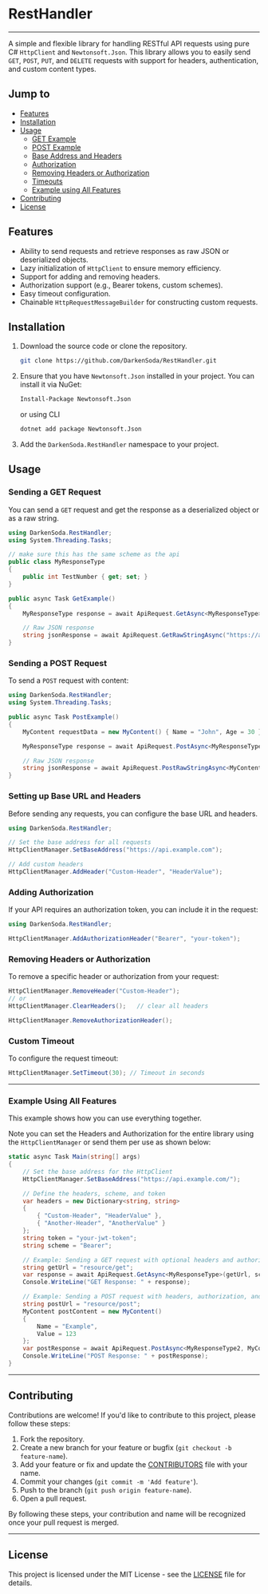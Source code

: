 # RestHandler

---

A simple and flexible library for handling RESTful API requests using pure C# `HttpClient` and `Newtonsoft.Json`. This library allows you to easily send `GET`, `POST`, `PUT`, and `DELETE` requests with support for headers, authentication, and custom content types.

## Jump to

- [Features](#features)
- [Installation](#installation)
- [Usage](#usage)
  - [GET Example](#sending-a-get-request)
  - [POST Example](#sending-a-post-request)
  - [Base Address and Headers](#setting-up-base-url-and-headers)
  - [Authorization](#adding-authorization)
  - [Removing Headers or Authorization](#removing-headers-or-authorization)
  - [Timeouts](#custom-timeout)
  - [Example using All Features](#example-using-all-features)
- [Contributing](#contributing)
- [License](#license)

## Features

- Ability to send requests and retrieve responses as raw JSON or deserialized objects.
- Lazy initialization of `HttpClient` to ensure memory efficiency.
- Support for adding and removing headers.
- Authorization support (e.g., Bearer tokens, custom schemes).
- Easy timeout configuration.
- Chainable `HttpRequestMessageBuilder` for constructing custom requests.

## Installation

1. Download the source code or clone the repository.

    ```bash
    git clone https://github.com/DarkenSoda/RestHandler.git
    ```

2. Ensure that you have `Newtonsoft.Json` installed in your project. You can install it via NuGet:

   ```bash
   Install-Package Newtonsoft.Json
   ```

    or using CLI

    ```bash
    dotnet add package Newtonsoft.Json
    ```

3. Add the `DarkenSoda.RestHandler` namespace to your project.

## Usage

### Sending a GET Request

You can send a `GET` request and get the response as a deserialized object or as a raw string.

```csharp
using DarkenSoda.RestHandler;
using System.Threading.Tasks;

// make sure this has the same scheme as the api
public class MyResponseType
{
    public int TestNumber { get; set; }
}

public async Task GetExample()
{
    MyResponseType response = await ApiRequest.GetAsync<MyResponseType>("https://api.example.com/data");

    // Raw JSON response
    string jsonResponse = await ApiRequest.GetRawStringAsync("https://api.example.com/data");
}
```

### Sending a POST Request

To send a `POST` request with content:

```csharp
using DarkenSoda.RestHandler;
using System.Threading.Tasks;

public async Task PostExample()
{
    MyContent requestData = new MyContent() { Name = "John", Age = 30 };

    MyResponseType response = await ApiRequest.PostAsync<MyResponseType, MyContent>("https://api.example.com/data", requestData);

    // Raw JSON response
    string jsonResponse = await ApiRequest.PostRawStringAsync<MyContent>("https://api.example.com/data", requestData);
}
```

### Setting up Base URL and Headers

Before sending any requests, you can configure the base URL and headers.

```csharp
using DarkenSoda.RestHandler;

// Set the base address for all requests
HttpClientManager.SetBaseAddress("https://api.example.com");

// Add custom headers
HttpClientManager.AddHeader("Custom-Header", "HeaderValue");
```

### Adding Authorization

If your API requires an authorization token, you can include it in the request:

```csharp
using DarkenSoda.RestHandler;

HttpClientManager.AddAuthorizationHeader("Bearer", "your-token");
```

### Removing Headers or Authorization

To remove a specific header or authorization from your request:

```csharp
HttpClientManager.RemoveHeader("Custom-Header");
// or
HttpClientManager.ClearHeaders();   // clear all headers

HttpClientManager.RemoveAuthorizationHeader();
```

### Custom Timeout

To configure the request timeout:

```csharp
HttpClientManager.SetTimeout(30); // Timeout in seconds
```

---

### Example Using All Features

This example shows how you can use everything together.

Note you can set the Headers and Authorization for the entire library using the `HttpClientManager` or send them per use as shown below:

```csharp
static async Task Main(string[] args)
{
    // Set the base address for the HttpClient
    HttpClientManager.SetBaseAddress("https://api.example.com/");

    // Define the headers, scheme, and token
    var headers = new Dictionary<string, string>
    {
        { "Custom-Header", "HeaderValue" },
        { "Another-Header", "AnotherValue" }
    };
    string token = "your-jwt-token";
    string scheme = "Bearer";

    // Example: Sending a GET request with optional headers and authorization
    string getUrl = "resource/get";
    var response = await ApiRequest.GetAsync<MyResponseType>(getUrl, scheme, token, headers);
    Console.WriteLine("GET Response: " + response);

    // Example: Sending a POST request with headers, authorization, and content
    string postUrl = "resource/post";
    MyContent postContent = new MyContent()
    {
        Name = "Example",
        Value = 123
    };
    var postResponse = await ApiRequest.PostAsync<MyResponseType2, MyContent>(postUrl, postContent, scheme, token, headers);
    Console.WriteLine("POST Response: " + postResponse);
}
```

---

## Contributing

Contributions are welcome! If you'd like to contribute to this project, please follow these steps:

1. Fork the repository.
2. Create a new branch for your feature or bugfix (`git checkout -b feature-name`).
3. Add your feature or fix and update the [CONTRIBUTORS](CONTRIBUTORS) file with your name.
4. Commit your changes (`git commit -m 'Add feature'`).
5. Push to the branch (`git push origin feature-name`).
6. Open a pull request.

By following these steps, your contribution and name will be recognized once your pull request is merged.

---

## License

This project is licensed under the MIT License - see the [LICENSE](LICENSE) file for details.
